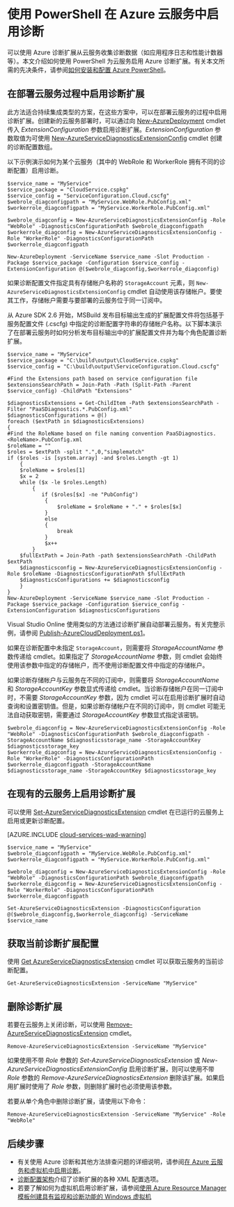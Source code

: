 <properties 
	pageTitle="使用 PowerShell 在 Azure 云服务中启用诊断 | Azure" 
	description="了解如何使用 PowerShell 为云服务启用诊断" 
	services="cloud-services" 
	documentationCenter=".net" 
	authors="Thraka"
	manager="timlt"
	editor=""/>

<tags
	ms.service="cloud-services"
	ms.workload="tbd"
	ms.tgt_pltfrm="na"
	ms.devlang="dotnet"
	ms.topic="article"
	ms.date="09/06/2016"
	wacn.date="03/24/2017"
	ms.author="adegeo"/>


# 使用 PowerShell 在 Azure 云服务中启用诊断

可以使用 Azure 诊断扩展从云服务收集诊断数据（如应用程序日志和性能计数器等）。本文介绍如何使用 PowerShell 为云服务启用 Azure 诊断扩展。有关本文所需的先决条件，请参阅[如何安装和配置 Azure PowerShell](/documentation/articles/powershell-install-configure/)。

## 在部署云服务过程中启用诊断扩展

此方法适合持续集成类型的方案，在这些方案中，可以在部署云服务的过程中启用诊断扩展。创建新的云服务部署时，可以通过向 [New-AzureDeployment](https://msdn.microsoft.com/zh-cn/library/azure/mt589089.aspx) cmdlet 传入 *ExtensionConfiguration* 参数启用诊断扩展。*ExtensionConfiguration* 参数取值为可使用 [New-AzureServiceDiagnosticsExtensionConfig](https://msdn.microsoft.com/zh-cn/library/azure/mt589168.aspx) cmdlet 创建的诊断配置数组。

以下示例演示如何为某个云服务（其中的 WebRole 和 WorkerRole 拥有不同的诊断配置）启用诊断。

	$service_name = "MyService"
	$service_package = "CloudService.cspkg"
	$service_config = "ServiceConfiguration.Cloud.cscfg"
	$webrole_diagconfigpath = "MyService.WebRole.PubConfig.xml" 
	$workerrole_diagconfigpath = "MyService.WorkerRole.PubConfig.xml"

	$webrole_diagconfig = New-AzureServiceDiagnosticsExtensionConfig -Role "WebRole" -DiagnosticsConfigurationPath $webrole_diagconfigpath
	$workerrole_diagconfig = New-AzureServiceDiagnosticsExtensionConfig -Role "WorkerRole" -DiagnosticsConfigurationPath $workerrole_diagconfigpath
	 
	New-AzureDeployment -ServiceName $service_name -Slot Production -Package $service_package -Configuration $service_config -ExtensionConfiguration @($webrole_diagconfig,$workerrole_diagconfig) 

如果诊断配置文件指定具有存储帐户名称的 `StorageAccount` 元素，则 `New-AzureServiceDiagnosticsExtensionConfig` cmdlet 自动使用该存储帐户。要使其工作，存储帐户需要与要部署的云服务位于同一订阅中。

从 Azure SDK 2.6 开始，MSBuild 发布目标输出生成的扩展配置文件将包括基于服务配置文件 (.cscfg) 中指定的诊断配置字符串的存储帐户名称。以下脚本演示了在部署云服务时如何分析发布目标输出中的扩展配置文件并为每个角色配置诊断扩展。

	$service_name = "MyService"
	$service_package = "C:\build\output\CloudService.cspkg"
	$service_config = "C:\build\output\ServiceConfiguration.Cloud.cscfg"
	
	#Find the Extensions path based on service configuration file
	$extensionsSearchPath = Join-Path -Path (Split-Path -Parent $service_config) -ChildPath "Extensions"
	
	$diagnosticsExtensions = Get-ChildItem -Path $extensionsSearchPath -Filter "PaaSDiagnostics.*.PubConfig.xml"
	$diagnosticsConfigurations = @()
	foreach ($extPath in $diagnosticsExtensions)
	{
	#Find the RoleName based on file naming convention PaaSDiagnostics.<RoleName>.PubConfig.xml
	$roleName = ""
	$roles = $extPath -split ".",0,"simplematch"
	if ($roles -is [system.array] -and $roles.Length -gt 1)
	    {
	    $roleName = $roles[1] 
	    $x = 2
	    while ($x -le $roles.Length)
	        {
	           if ($roles[$x] -ne "PubConfig")
	            {
	                $roleName = $roleName + "." + $roles[$x]
	            }
	            else
	            {
	                break
	            }
	            $x++
	        }
	    $fullExtPath = Join-Path -path $extensionsSearchPath -ChildPath $extPath
	    $diagnosticsconfig = New-AzureServiceDiagnosticsExtensionConfig -Role $roleName -DiagnosticsConfigurationPath $fullExtPath
	    $diagnosticsConfigurations += $diagnosticsconfig
	    }
	}
	New-AzureDeployment -ServiceName $service_name -Slot Production -Package $service_package -Configuration $service_config -ExtensionConfiguration $diagnosticsConfigurations

Visual Studio Online 使用类似的方法通过诊断扩展自动部署云服务。有关完整示例，请参阅 [Publish-AzureCloudDeployment.ps1](https://github.com/Microsoft/vso-agent-tasks/blob/master/Tasks/AzureCloudPowerShellDeployment/Publish-AzureCloudDeployment.ps1)。

如果在诊断配置中未指定 `StorageAccount`，则需要将 *StorageAccountName* 参数传递给 cmdlet。如果指定了 *StorageAccountName* 参数，则 cmdlet 会始终使用该参数中指定的存储帐户，而不使用诊断配置文件中指定的存储帐户。

如果诊断存储帐户与云服务在不同的订阅中，则需要将 *StorageAccountName* 和 *StorageAccountKey* 参数显式传递给 cmdlet。当诊断存储帐户在同一订阅中时，不需要 *StorageAccountKey* 参数，因为 cmdlet 可以在启用诊断扩展时自动查询和设置密钥值。但是，如果诊断存储帐户在不同的订阅中，则 cmdlet 可能无法自动获取密钥，需要通过 *StorageAccountKey* 参数显式指定该密钥。

	$webrole_diagconfig = New-AzureServiceDiagnosticsExtensionConfig -Role "WebRole" -DiagnosticsConfigurationPath $webrole_diagconfigpath -StorageAccountName $diagnosticsstorage_name -StorageAccountKey $diagnosticsstorage_key
	$workerrole_diagconfig = New-AzureServiceDiagnosticsExtensionConfig -Role "WorkerRole" -DiagnosticsConfigurationPath $workerrole_diagconfigpath -StorageAccountName $diagnosticsstorage_name -StorageAccountKey $diagnosticsstorage_key
 

## 在现有的云服务上启用诊断扩展

可以使用 [Set-AzureServiceDiagnosticsExtension](https://msdn.microsoft.com/zh-cn/library/azure/mt589140.aspx) cmdlet 在已运行的云服务上启用或更新诊断配置。

[AZURE.INCLUDE [cloud-services-wad-warning](../../includes/cloud-services-wad-warning.md)]

	$service_name = "MyService"
	$webrole_diagconfigpath = "MyService.WebRole.PubConfig.xml" 
	$workerrole_diagconfigpath = "MyService.WorkerRole.PubConfig.xml"

	$webrole_diagconfig = New-AzureServiceDiagnosticsExtensionConfig -Role "WebRole" -DiagnosticsConfigurationPath $webrole_diagconfigpath
	$workerrole_diagconfig = New-AzureServiceDiagnosticsExtensionConfig -Role "WorkerRole" -DiagnosticsConfigurationPath $workerrole_diagconfigpath
	
	Set-AzureServiceDiagnosticsExtension -DiagnosticsConfiguration @($webrole_diagconfig,$workerrole_diagconfig) -ServiceName $service_name 
	  

## 获取当前诊断扩展配置
使用 [Get AzureServiceDiagnosticsExtension](https://msdn.microsoft.com/zh-cn/library/azure/mt589204.aspx) cmdlet 可以获取云服务的当前诊断配置。
	
	Get-AzureServiceDiagnosticsExtension -ServiceName "MyService"

## 删除诊断扩展
若要在云服务上关闭诊断，可以使用 [Remove-AzureServiceDiagnosticsExtension](https://msdn.microsoft.com/zh-cn/library/azure/mt589183.aspx) cmdlet。

	Remove-AzureServiceDiagnosticsExtension -ServiceName "MyService"

如果使用不带 *Role* 参数的 *Set-AzureServiceDiagnosticsExtension* 或 *New-AzureServiceDiagnosticsExtensionConfig* 启用诊断扩展，则可以使用不带 *Role* 参数的 *Remove-AzureServiceDiagnosticsExtension* 删除该扩展。如果启用扩展时使用了 *Role* 参数，则删除扩展时也必须使用该参数。

若要从单个角色中删除诊断扩展，请使用以下命令：

	Remove-AzureServiceDiagnosticsExtension -ServiceName "MyService" -Role "WebRole"


## 后续步骤

- 有关使用 Azure 诊断和其他方法排查问题的详细说明，请参阅[在 Azure 云服务和虚拟机中启用诊断](/documentation/articles/cloud-services-dotnet-diagnostics/)。
- [诊断配置架构](https://msdn.microsoft.com/zh-cn/library/azure/dn782207.aspx)介绍了诊断扩展的各种 XML 配置选项。
- 若要了解如何为虚拟机启用诊断扩展，请参阅[使用 Azure Resource Manager 模板创建具有监视和诊断功能的 Windows 虚拟机](/documentation/articles/virtual-machines-windows-extensions-diagnostics-template/)

<!---HONumber=Mooncake_0320_2017-->